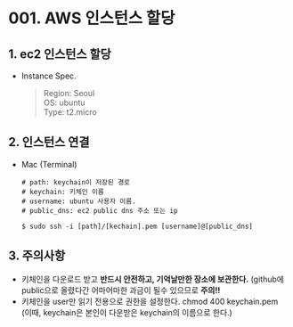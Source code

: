 # 001. AWS 인스턴스 할당

## 1. ec2 인스턴스 할당
* Instance Spec.
    > Region: Seoul  
    > OS: ubuntu  
    > Type: t2.micro

## 2. 인스턴스 연결
  * Mac (Terminal)
    ```
    # path: keychain이 저장된 경로
    # keychain: 키체인 이름
    # username: ubuntu 사용자 이름.
    # public_dns: ec2 public dns 주소 또는 ip

    $ sudo ssh -i [path]/[kechain].pem [username]@[public_dns]
    ```
## 3. 주의사항
*  키체인을 다운로드 받고 **반드시 안전하고, 기억날만한 장소에 보관한다.** (github에 public으로 올렸다간 어마어마한 과금이 될수 있으므로 **주의!!** 
*  키체인을 user만 읽기 전용으로 권한을 설정한다. chmod 400 keychain.pem (이때, keychain은 본인이 다운받은 keychain의 이름으로 한다.)